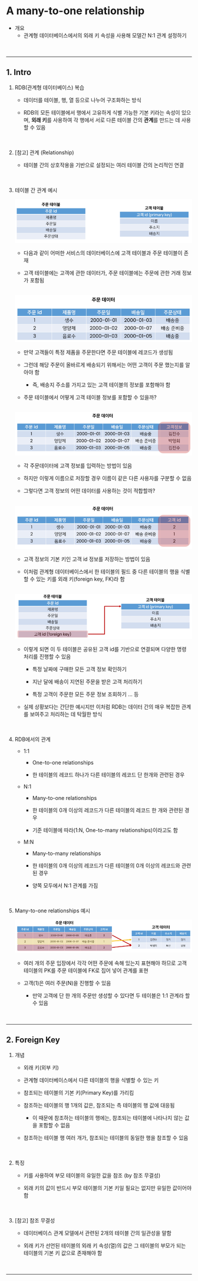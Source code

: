 # **A many-to-one relationship**

- 개요
    - 관계형 데이터베이스에서의 외래 키 속성을 사용해 모델간 N:1 관계 설정하기
<br><br><br>

---

## **1. Intro**

1. RDB(관계형 데이터베이스) 복습
    - 데이터를 테이블, 행, 열 등으로 나누어 구조화하는 방식<br>

    - RDB의 모든 테이블에서 행에서 고유하게 식별 가능한 기본 키라는 속성이 있으며, **외래 키**를 사용하여 각 행에서 서로 다른  테이블 간의 **관계**를 만드는 데 사용할 수 있음
<br><br><br>

2. [참고] 관계 (Relationship)
    - 테이블 간의 상호작용을 기반으로 설정되는 여러 테이블 간의 논리적인 연결
<br><br><br>

3. 테이블 간 관계 예시
    
    ![table relationship example 1](./images/table_relationship_1.png)
    
    - 다음과 같이 어떠한 서비스의 데이터베이스에 고객 테이블과 주문 테이블이 존재<br>

    - 고객 테이블에는 고객에 관한 데이터가, 주문 테이블에는 주문에 관한 거래 정보가 포함됨<br><br>
    
    ![table relationship example 2](./images/table_relationship_2.png)
    
    - 만약 고객들이 특정 제품을 주문한다면 주문 테이블에 레코드가 생성됨<br>

    - 그런데 해당 주문이 올바르게 배송되기 위해서는 어떤 고객이 주문 했는지를 알아야 함
        - 즉, 배송지 주소를 가지고 있는 고객 테이블의 정보를 포함해야 함
    - 주문 테이블에서 어떻게 고객 테이블 정보를 포함할 수 있을까?<br><br>
    
    ![table relationship example 3](./images/table_relationship_3.png)
    
    - 각 주문데이터에 고객 정보를 입력하는 방법이 있음<br>

    - 하지만 이렇게 이름으로 저장할 경우 이름이 같은 다른 사용자를 구분할 수 없음
    - 그렇다면 고객 정보의 어떤 데이터를 사용하는 것이 적합할까?<br><br>
    
    ![table relationship example 4](./images/table_relationship_4.png)
    
    - 고객 정보의 기본 키인 고객 id 정보를 저장하는 방법이 있음<br>

    - 이처럼 관계형 데이터베이스에서 한 테이블의 필드 중 다른 테이블의 행을 식별할 수 있는 키를 외래 키(foreign key, FK)라 함<br><br>
    
    ![table relationship example 5](./images/table_relationship_5.png)
    
    - 이렇게 되면 이 두 테이블은 공유된 고객 id를 기반으로 연결되며 다양한 명령 처리를 진행할 수 있음<br>

        - 특정 날짜에 구매한 모든 고객 정보 확인하기<br>

        - 지난 달에 배송이 지연된 주문을 받은 고객 처리하기
        - 특정 고객이 주문한 모든 주문 정보 조회하기 … 등
    - 실제 상황보다는 간단한 예시지만 이처럼 RDB는 데이터 간의 매우 복잡한 관계를 보여주고 처리하는 데 탁월한 방식
<br><br><br>

4. RDB에서의 관계
    - 1:1<br>

        - One-to-one relationships<br>

        - 한 테이블의 레코드 하나가 다른 테이블의 레코드 단 한개와 관련된 경우
    - N:1
        - Many-to-one relationships<br>

        - 한 테이블의 0개 이상의 레코드가 다른 테이블의 레코드 한 개와 관련된 경우
        - 기준 테이블에 따라(1:N, One-to-many relationships)이라고도 함
    - M:N
        - Many-to-many relationships<br>

        - 한 테이블의 0개 이상의 레코드가 다른 테이블의 0개 이상의 레코드와 관련된 경우
        - 양쪽 모두에서 N:1 관계를 가짐
<br><br><br>

5. Many-to-one relationships 예시
    
    ![Many-to-one relationships 예시](./images/many_to_one_relationship_example.png)
    
    - 여러 개의 주문 입장에서 각각 어떤 주문에 속해 있는지 표현해야 하므로 고객 테이블의 PK를 주문 테이블에 FK로 집어 넣어 관계를 표현<br>

    - 고객(1)은 여러 주문(N)을 진행할 수 있음
        - 만약 고객에 단 한 개의 주문만 생성할 수 있다면 두 테이블은 1:1 관계라 할 수 있음
<br><br><br>

---

## **2. Foreign Key**

1. 개념
    - 외래 키(외부 키)<br>

    - 관계형 데이터베이스에서 다른 테이블의 행을 식별할 수 있는 키
    - 참조되는 테이블의 기본 키(Primary Key)를 가리킴
    - 참조하는 테이블의 행 1개의 값은, 참조되는 측 테이블의 행 값에 대응됨
        - 이 때문에 참조하는  테이블의 행에는,  참조되는 테이블에 나타나지 않는 값을 포함할 수 없음
    - 참조하는 테이블 행 여러 개가, 참조되는 테이블의 동일한 행을  참조할 수 있음
<br><br><br>

2. 특징
    - 키를 사용하여 부모 테이블의 유일한 값을 참조 (by 참조 무결성)<br>

    - 외래 키의 값이 반드시 부모 테이블의 기본 키일 필요는 없지만 유일한 값이어야 함
<br><br><br>

3. [참고] 참조 무결성
    - 데이터베이스 관계 모델에서 관련된 2개의 테이블 간의 일관성을 말함<br>
    
    - 외래 키가 선언된 테이블의 외래 키 속성(열)의 값은 그 테이블의 부모가 되는 테이블의 기본 키 값으로 존재해야 함
<br><br><br>

---